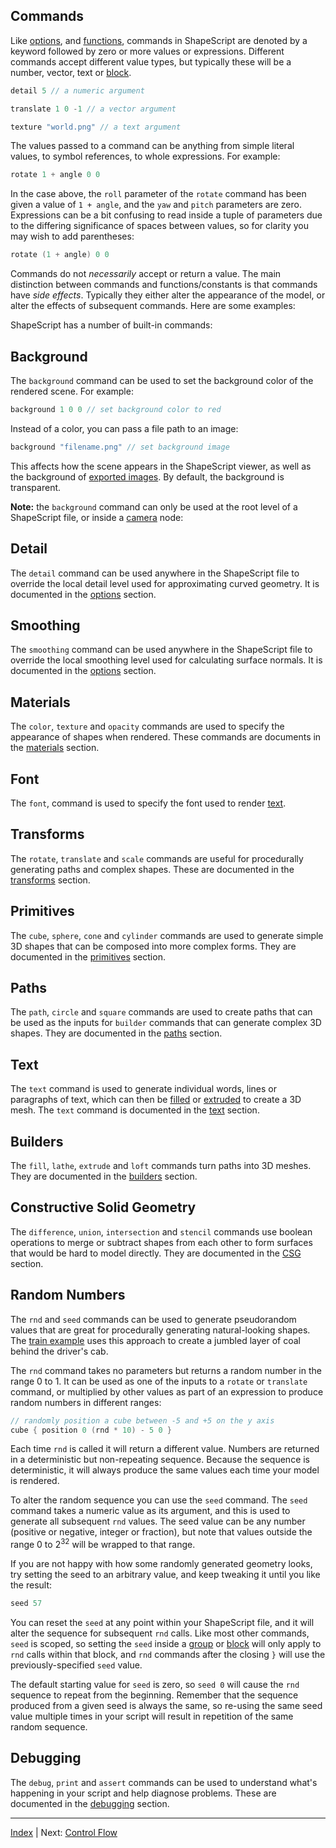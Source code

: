 Commands
---

Like [options](options.md), and [functions](functions.md), commands in ShapeScript are denoted by a keyword followed by zero or more values or expressions. Different commands accept different value types, but typically these will be a number, vector, text or [block](blocks.md).

```swift
detail 5 // a numeric argument

translate 1 0 -1 // a vector argument

texture "world.png" // a text argument
```

The values passed to a command can be anything from simple literal values, to symbol references, to whole expressions.  For example:

```swift
rotate 1 + angle 0 0
```

In the case above, the `roll` parameter of the `rotate` command has been given a value of `1 + angle`, and the `yaw` and `pitch` parameters are zero. Expressions can be a bit confusing to read inside a tuple of parameters due to the differing significance of spaces between values, so for clarity you may wish to add parentheses:

```swift
rotate (1 + angle) 0 0
```

Commands do not *necessarily* accept or return a value. The main distinction between commands and functions/constants is that commands have *side effects*. Typically they either alter the appearance of the model, or alter the effects of subsequent commands. Here are some examples:

ShapeScript has a number of built-in commands:

## Background

The `background` command can be used to set the background color of the rendered scene. For example:

```swift
background 1 0 0 // set background color to red
```

Instead of a color, you can pass a file path to an image:

```swift
background "filename.png" // set background image
```

This affects how the scene appears in the ShapeScript viewer, as well as the background of [exported images](export.md#rendering-an-image). By default, the background is transparent.

**Note:** the `background` command can only be used at the root level of a ShapeScript file, or inside a [camera](cameras.md) node:

## Detail

The `detail` command can be used anywhere in the ShapeScript file to override the local detail level used for approximating curved geometry. It is documented in the [options](options.md#detail) section.

## Smoothing

The `smoothing` command can be used anywhere in the ShapeScript file to override the local smoothing level used for calculating surface normals. It is documented in the [options](options.md#smoothing) section.

## Materials

The `color`, `texture` and `opacity` commands are used to specify the appearance of shapes when rendered. These commands are documents in the [materials](materials.md) section.

## Font

The `font`, command is used to specify the font used to render [text](text.md). 

## Transforms

The `rotate`, `translate` and `scale` commands are useful for procedurally generating paths and complex shapes. These are documented in the [transforms](transforms.md#relative-transforms) section.

## Primitives

The `cube`, `sphere`, `cone` and `cylinder` commands are used to generate simple 3D shapes that can be composed into more complex forms. They are documented in the [primitives](primitives.md) section.

## Paths

The `path`, `circle` and `square` commands are used to create paths that can be used as the inputs for `builder` commands that can generate complex 3D shapes. They are documented in the [paths](paths.md) section.

## Text

The `text` command is used to generate individual words, lines or paragraphs of text, which can then be [filled](builders.md#fill) or [extruded](builders.md#extrude) to create a 3D mesh. The `text` command is documented in the [text](text.md) section.

## Builders

The `fill`, `lathe`, `extrude` and `loft` commands turn paths into 3D meshes. They are documented in the [builders](builders.md) section.

## Constructive Solid Geometry

The `difference`, `union`, `intersection` and `stencil` commands use boolean operations to merge or subtract shapes from each other to form surfaces that would be hard to model directly. They are documented in the [CSG](csg.md) section.

## Random Numbers

The `rnd` and `seed` commands can be used to generate pseudorandom values that are great for procedurally generating natural-looking shapes. The [train example](examples.md#train) uses this approach to create a jumbled layer of coal behind the driver's cab.

The `rnd` command takes no parameters but returns a random number in the range 0 to 1. It can be used as one of the inputs to a `rotate` or `translate` command, or multiplied by other values as part of an expression to produce random numbers in different ranges:

```swift
// randomly position a cube between -5 and +5 on the y axis
cube { position 0 (rnd * 10) - 5 0 }
```

Each time `rnd` is called it will return a different value. Numbers are returned in a deterministic but non-repeating sequence. Because the sequence is deterministic, it will always produce the same values each time your model is rendered.

To alter the random sequence you can use the `seed` command. The `seed` command takes a numeric value as its argument, and this is used to generate all subsequent `rnd` values. The seed value can be any number (positive or negative, integer or fraction), but note that values outside the range 0 to 2<sup>32</sup> will be wrapped to that range.

If you are not happy with how some randomly generated geometry looks, try setting the seed to an arbitrary value, and keep tweaking it until you like the result:

```swift
seed 57
```

You can reset the `seed` at any point within your ShapeScript file, and it will alter the sequence for subsequent `rnd` calls. Like most other commands, `seed` is scoped, so setting the `seed` inside a [group](groups.md) or [block](blocks.md) will only apply to `rnd` calls within that block, and `rnd` commands after the closing `}` will use the previously-specified `seed` value.

The default starting value for `seed` is zero, so `seed 0` will cause the `rnd` sequence to repeat from the beginning. Remember that the sequence produced from a given seed is always the same, so re-using the same seed value multiple times in your script will result in repetition of the same random sequence.

## Debugging

The `debug`, `print` and `assert` commands can be used to understand what's happening in your script and help diagnose problems. These are documented in the [debugging](debugging.md) section.

---
[Index](index.md) | Next: [Control Flow](control-flow.md)
